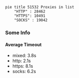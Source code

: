 
```mermaid
pie title 51532 Proxies in list
    "HTTP" : 28462
    "HTTPS": 10491
    "SOCKS" : 19042
```

### Some Info
#### Average Timeout

- mixed: 3.8s
- http: 2.1s
- https: 8.1s
- socks: 6.2s